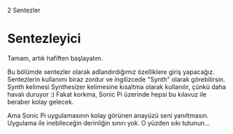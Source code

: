 2 Sentezler

# Sentezleyici

Tamam, artık hafiften başlayalım.

Bu bölümde sentezler olarak adlandırdığımız özelliklere giriş yapacağız. Sentezlerin kullanımı biraz zordur ve ingilizcede "Synth" olarak 
görebilirsin. Synth kelimesi Synthesizer kelimesine kısaltma olarak kullanılır, çünkü daha havalı duruyor :) Fakat korkma, Sonic Pi 
üzerinde hepsi bu kılavuz ile beraber kolay gelecek.

Ama Sonic Pi uygulamasının kolay görünen anayüzü seni yanıltmasın. Uygulama ile inebileceğin derinliğin sınırı yok. O yüzden sıkı
tutunun...
